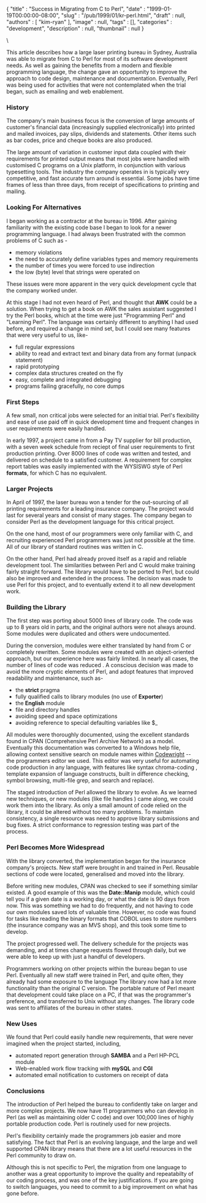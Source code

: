 {
   "title" : "Success in Migrating from C to Perl",
   "date" : "1999-01-19T00:00:00-08:00",
   "slug" : "/pub/1999/01/kr-perl.html",
   "draft" : null,
   "authors" : [
      "kim-ryan"
   ],
   "image" : null,
   "tags" : [],
   "categories" : "development",
   "description" : null,
   "thumbnail" : null
}



\

This article describes how a large laser printing bureau in Sydney,
Australia was able to migrate from C to Perl for most of its software
development needs. As well as gaining the benefits from a modern and
flexible programming language, the change gave an opportunity to improve
the approach to code design, maintenance and documentation. Eventually,
Perl was being used for activities that were not contemplated when the
trial began, such as emailing and web enablement.

### History

The company's main business focus is the conversion of large amounts of
customer's financial data (increasingly supplied electronically) into
printed and mailed invoices, pay slips, dividends and statements. Other
items such as bar codes, price and cheque books are also produced.

The large amount of variation in customer input data coupled with their
requirements for printed output means that most jobs were handled with
customised C programs on a Unix platform, in conjunction with various
typesetting tools. The industry the company operates in is typically
very competitive, and fast accurate turn around is essential. Some jobs
have time frames of less than three days, from receipt of specifications
to printing and mailing.

### Looking For Alternatives

I began working as a contractor at the bureau in 1996. After gaining
familiarity with the existing code base I began to look for a newer
programming language. I had always been frustrated with the common
problems of C such as -

-   memory violations
-   the need to accurately define variables types and memory
    requirements
-   the number of times you were forced to use indirection
-   the low (byte) level that strings were operated on

These issues were more apparent in the very quick development cycle that
the company worked under.

At this stage I had not even heard of Perl, and thought that **AWK**
could be a solution. When trying to get a book on AWK the sales
assistant suggested I try the Perl books, which at the time were just
"Programming Perl" and "Learning Perl". The language was certainly
different to anything I had used before, and required a change in mind
set, but I could see many features that were very useful to us, like-

-   full regular expressions
-   ability to read and extract text and binary data from any format
    (unpack statement)
-   rapid prototyping
-   complex data structures created on the fly
-   easy, complete and integrated debugging
-   programs failing gracefully, no core dumps

### First Steps

A few small, non critical jobs were selected for an initial trial.
Perl's flexibility and ease of use paid off in quick development time
and frequent changes in user requirements were easily handled.

In early 1997, a project came in from a Pay TV supplier for bill
production, with a seven week schedule from reciept of final user
requirements to first production printing. Over 8000 lines of code was
written and tested, and delivered on schedule to a satisfied customer. A
requirement for complex report tables was easily implemented with the
WYSISWG style of Perl **formats**, for which C has no equivalent.

### Larger Projects

In April of 1997, the laser bureau won a tender for the out-sourcing of
all printing requirements for a leading insurance company. The project
would last for several years and consist of many stages. The company
began to consider Perl as the development language for this critical
project.

On the one hand, most of our programmers were only familiar with C, and
recruiting experienced Perl programmers was just not possible at the
time. All of our library of standard routines was written in C.

On the other hand, Perl had already proved itself as a rapid and
reliable development tool. The similarities between Perl and C would
make training fairly straight forward. The library would have to be
ported to Perl, but could also be improved and extended in the process.
The decision was made to use Perl for this project, and to eventually
extend it to all new development work.

### Building the Library

The first step was porting about 5000 lines of library code. The code
was up to 8 years old in parts, and the original authors were not always
around. Some modules were duplicated and others were undocumented.

During the conversion, modules were either translated by hand from C or
completely rewritten. Some modules were created with an object-oriented
approach, but our experience here was fairly limited. In nearly all
cases, the number of lines of code was reduced . A conscious decision
was made to avoid the more cryptic elements of Perl, and adopt features
that improved readability and maintenance, such as-

-   the **strict** pragma
-   fully qualified calls to library modules (no use of **Exporter**)
-   the **English** module
-   file and directory handles
-   avoiding speed and space optimizations
-   avoiding reference to special defaulting variables like \$\_

All modules were thoroughly documented, using the excellent standards
found in CPAN (Comprehensive Perl Archive Network) as a model.
Eventually this documentation was converted to a Windows help file,
allowing context sensitive search on module names within
[Codewright](http://www.premia.com) -- the programmers editor we used.
This editor was very useful for automating code production in any
language, with features like syntax chroma-coding , template expansion
of language constructs, built in difference checking, symbol browsing,
multi-file grep, and search and replace).

The staged introduction of Perl allowed the library to evolve. As we
learned new techniques, or new modules (like file handles ) came along,
we could work them into the library. As only a small amount of code
relied on the library, it could be altered without too many problems. To
maintain consistency, a single resource was need to approve library
submissions and bug fixes. A strict conformance to regression testing
was part of the process.

### Perl Becomes More Widespread

With the library converted, the implementation began for the insurance
company's projects. New staff were brought in and trained in Perl.
Reusable sections of code were located, generalised and moved into the
library.

Before writing new modules, CPAN was checked to see if something similar
existed. A good example of this was the **Date::Manip** module, which
could tell you if a given date is a working day, or what the date is 90
days from now. This was something we had to do frequently, and not
having to code our own modules saved lots of valuable time. However, no
code was found for tasks like reading the binary formats that COBOL uses
to store numbers (the insurance company was an MVS shop), and this took
some time to develop.

The project progressed well. The delivery schedule for the projects was
demanding, and at times change requests flowed through daily, but we
were able to keep up with just a handful of developers.

Programmers working on other projects within the bureau began to use
Perl. Eventually all new staff were trained in Perl, and quite often,
they already had some exposure to the language The library now had a lot
more functionality than the original C version. The portable nature of
Perl meant that development could take place on a PC, if that was the
programmer's preference, and transferred to Unix without any changes.
The library code was sent to affiliates of the bureau in other states.

### New Uses

We found that Perl could easily handle new requirements, that were never
imagined when the project started, including,

-   automated report generation through **SAMBA** and a Perl HP-PCL
    module
-   Web-enabled work flow tracking with **mySQL** and **CGI**
-   automated email notification to customers on receipt of data

### Conclusions

The introduction of Perl helped the bureau to confidently take on larger
and more complex projects. We now have 11 programmers who can develop in
Perl (as well as maintaining older C code) and over 100,000 lines of
highly portable production code. Perl is routinely used for new
projects.

Perl's flexibility certainly made the programmers job easier and more
satisfying. The fact that Perl is an evolving language, and the large
and well supported CPAN library means that there are a lot useful
resources in the Perl community to draw on.

Although this is not specific to Perl, the migration from one language
to another was a great opportunity to improve the quality and
repeatabilty of our coding process, and was one of the key
justifications. If you are going to switch languages, you need to commit
to a big improvement on what has gone before.
